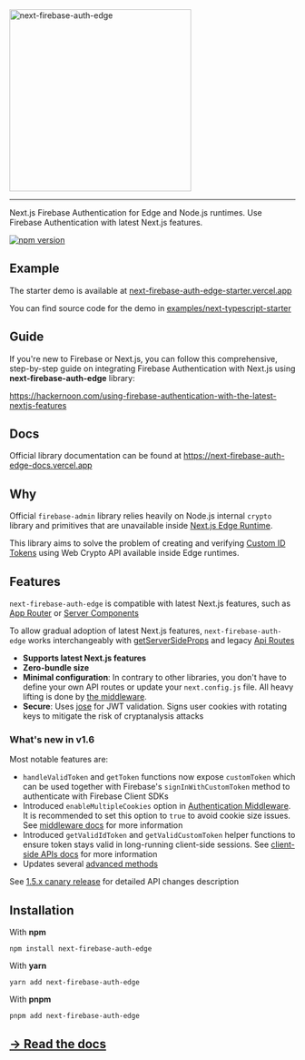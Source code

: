 <picture>
  <source media="(prefers-color-scheme: dark)" srcset="logo-white.svg">
  <source media="(prefers-color-scheme: light)" srcset="logo.svg">
  <img alt="next-firebase-auth-edge" src="logo.svg" width="320">
</picture>

---

Next.js Firebase Authentication for Edge and Node.js runtimes. Use Firebase Authentication with latest Next.js features.

[![npm version](https://badge.fury.io/js/next-firebase-auth-edge.svg)](https://badge.fury.io/js/next-firebase-auth-edge)

## Example

The starter demo is available at [next-firebase-auth-edge-starter.vercel.app](https://next-firebase-auth-edge-starter.vercel.app/)

You can find source code for the demo in [examples/next-typescript-starter](https://github.com/ensite-in/next-firebase-auth-edge/tree/main/examples/next-typescript-starter)

## Guide

If you're new to Firebase or Next.js, you can follow this comprehensive, step-by-step guide on integrating Firebase Authentication with Next.js using **next-firebase-auth-edge** library: 

https://hackernoon.com/using-firebase-authentication-with-the-latest-nextjs-features

## Docs

Official library documentation can be found at https://next-firebase-auth-edge-docs.vercel.app

## Why

Official `firebase-admin` library relies heavily on Node.js internal `crypto` library and primitives that are unavailable inside [Next.js Edge Runtime](https://nextjs.org/docs/api-reference/edge-runtime).

This library aims to solve the problem of creating and verifying [Custom ID Tokens](https://firebase.google.com/docs/auth/admin/verify-id-tokens) using Web Crypto API available inside Edge runtimes.

## Features

`next-firebase-auth-edge` is compatible with latest Next.js features, such as [App Router](https://nextjs.org/docs/app) or [Server Components](https://nextjs.org/docs/app/building-your-application/rendering/server-components)

To allow gradual adoption of latest Next.js features, `next-firebase-auth-edge` works interchangeably with [getServerSideProps](https://nextjs.org/docs/pages/building-your-application/data-fetching/get-server-side-props) and legacy [Api Routes](https://nextjs.org/docs/pages/building-your-application/routing/api-routes)

* **Supports latest Next.js features**
* **Zero-bundle size**
* **Minimal configuration**: In contrary to other libraries, you don't have to define your own API routes or update your `next.config.js` file. All heavy lifting is done by [the middleware](https://next-firebase-auth-edge-docs.vercel.app/docs/usage/middleware).
* **Secure**: Uses [jose](https://github.com/panva/jose) for JWT validation. Signs user cookies with rotating keys to mitigate the risk of cryptanalysis attacks

### What's new in v1.6

Most notable features are:
* `handleValidToken` and `getToken` functions now expose `customToken` which can be used together with Firebase's `signInWithCustomToken` method to authenticate with Firebase Client SDKs
* Introduced `enableMultipleCookies` option in [Authentication Middleware](https://next-firebase-auth-edge-docs.vercel.app/docs/usage/middleware#multiple-cookies). It is recommended to set this option to `true` to avoid cookie size issues. See [middleware docs](https://next-firebase-auth-edge-docs.vercel.app/docs/usage/middleware#multiple-cookies) for more information
* Introduced `getValidIdToken` and `getValidCustomToken` helper functions to ensure token stays valid in long-running client-side sessions. See [client-side APIs docs](https://next-firebase-auth-edge-docs.vercel.app/docs/usage/client-side-apis) for more information
* Updates several [advanced methods](https://next-firebase-auth-edge-docs.vercel.app/docs/usage/advanced-usage)

See [1.5.x canary release](https://github.com/awinogrodzki/next-firebase-auth-edge/pull/186) for detailed API changes description



## Installation

With **npm**

```shell
npm install next-firebase-auth-edge
```

With **yarn**

```shell
yarn add next-firebase-auth-edge
```

With **pnpm**

```shell
pnpm add next-firebase-auth-edge
```

## [→ Read the docs](https://next-firebase-auth-edge-docs.vercel.app/)
